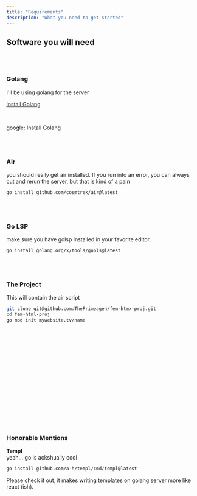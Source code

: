 ```yaml
---
title: "Requirements"
description: "What you need to get started"
---
```


## Software you will need

<br/>
<br/>

### Golang
I'll be using golang for the server
<br/>

[Install Golang](https://go.dev/doc/install)

<br/>

google: Install Golang

<br/>
<br/>

### Air
you should really get air installed.  If you run into an error, you can always
cut and rerun the server, but that is kind of a pain
<br/>

```bash
go install github.com/cosmtrek/air@latest
```
<br/>
<br/>

### Go LSP
make sure you have golsp installed in your favorite editor.
<br/>

```bash
go install golang.org/x/tools/gopls@latest
```
<br/>
<br/>

### The Project
This will contain the air script
<br/>

```bash
git clone git@github.com:ThePrimeagen/fem-htmx-proj.git
cd fem-html-proj
go mod init mywebsite.tv/name
```

<br/>
<br/>
<br/>
<br/>
<br/>
<br/>
<br/>
<br/>
<br/>
<br/>
<br/>
<br/>
<br/>
<br/>
<br/>

### Honorable Mentions

**Templ**<br/>
yeah... go is ackshually cool

```bash
go install github.com/a-h/templ/cmd/templ@latest
```

Please check it out, it makes writing templates on golang server more like
react (ish).

<br/>
<br/>
<br/>
<br/>
<br/>
<br/>
<br/>
<br/>
<br/>
<br/>
<br/>
<br/>
<br/>
<br/>
<br/>

